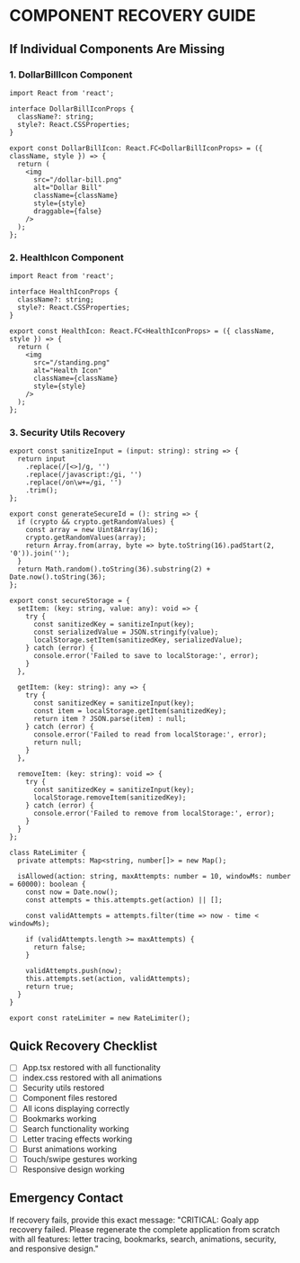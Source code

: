 # COMPONENT RECOVERY GUIDE

## If Individual Components Are Missing

### 1. DollarBillIcon Component
```tsx
import React from 'react';

interface DollarBillIconProps {
  className?: string;
  style?: React.CSSProperties;
}

export const DollarBillIcon: React.FC<DollarBillIconProps> = ({ className, style }) => {
  return (
    <img 
      src="/dollar-bill.png" 
      alt="Dollar Bill" 
      className={className}
      style={style}
      draggable={false}
    />
  );
};
```

### 2. HealthIcon Component
```tsx
import React from 'react';

interface HealthIconProps {
  className?: string;
  style?: React.CSSProperties;
}

export const HealthIcon: React.FC<HealthIconProps> = ({ className, style }) => {
  return (
    <img 
      src="/standing.png" 
      alt="Health Icon" 
      className={className}
      style={style}
    />
  );
};
```

### 3. Security Utils Recovery
```tsx
export const sanitizeInput = (input: string): string => {
  return input
    .replace(/[<>]/g, '')
    .replace(/javascript:/gi, '')
    .replace(/on\w+=/gi, '')
    .trim();
};

export const generateSecureId = (): string => {
  if (crypto && crypto.getRandomValues) {
    const array = new Uint8Array(16);
    crypto.getRandomValues(array);
    return Array.from(array, byte => byte.toString(16).padStart(2, '0')).join('');
  }
  return Math.random().toString(36).substring(2) + Date.now().toString(36);
};

export const secureStorage = {
  setItem: (key: string, value: any): void => {
    try {
      const sanitizedKey = sanitizeInput(key);
      const serializedValue = JSON.stringify(value);
      localStorage.setItem(sanitizedKey, serializedValue);
    } catch (error) {
      console.error('Failed to save to localStorage:', error);
    }
  },
  
  getItem: (key: string): any => {
    try {
      const sanitizedKey = sanitizeInput(key);
      const item = localStorage.getItem(sanitizedKey);
      return item ? JSON.parse(item) : null;
    } catch (error) {
      console.error('Failed to read from localStorage:', error);
      return null;
    }
  },
  
  removeItem: (key: string): void => {
    try {
      const sanitizedKey = sanitizeInput(key);
      localStorage.removeItem(sanitizedKey);
    } catch (error) {
      console.error('Failed to remove from localStorage:', error);
    }
  }
};

class RateLimiter {
  private attempts: Map<string, number[]> = new Map();
  
  isAllowed(action: string, maxAttempts: number = 10, windowMs: number = 60000): boolean {
    const now = Date.now();
    const attempts = this.attempts.get(action) || [];
    
    const validAttempts = attempts.filter(time => now - time < windowMs);
    
    if (validAttempts.length >= maxAttempts) {
      return false;
    }
    
    validAttempts.push(now);
    this.attempts.set(action, validAttempts);
    return true;
  }
}

export const rateLimiter = new RateLimiter();
```

## Quick Recovery Checklist

- [ ] App.tsx restored with all functionality
- [ ] index.css restored with all animations
- [ ] Security utils restored
- [ ] Component files restored
- [ ] All icons displaying correctly
- [ ] Bookmarks working
- [ ] Search functionality working
- [ ] Letter tracing effects working
- [ ] Burst animations working
- [ ] Touch/swipe gestures working
- [ ] Responsive design working

## Emergency Contact

If recovery fails, provide this exact message:
"CRITICAL: Goaly app recovery failed. Please regenerate the complete application from scratch with all features: letter tracing, bookmarks, search, animations, security, and responsive design."